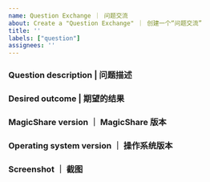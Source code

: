 ```yaml
---
name: Question Exchange ｜ 问题交流
about: Create a "Question Exchange" ｜ 创建一个“问题交流”
title: ''
labels: ["question"]
assignees: ''
---
```


<!-- Please fill in these questions. | 请填写以下这些问题。 -->

### Question description | 问题描述

### Desired outcome | 期望的结果

### MagicShare version ｜ MagicShare 版本

### Operating system version ｜ 操作系统版本

### Screenshot ｜ 截图
